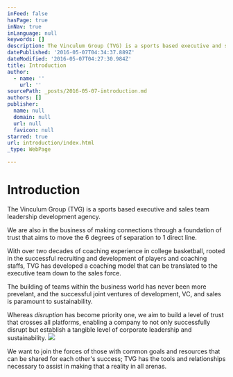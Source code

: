 ```yaml
---
inFeed: false
hasPage: true
inNav: true
inLanguage: null
keywords: []
description: The Vinculum Group (TVG) is a sports based executive and sales team leadership development agency.
datePublished: '2016-05-07T04:34:37.889Z'
dateModified: '2016-05-07T04:27:30.984Z'
title: Introduction
author:
  - name: ''
    url: ''
sourcePath: _posts/2016-05-07-introduction.md
authors: []
publisher:
  name: null
  domain: null
  url: null
  favicon: null
starred: true
url: introduction/index.html
_type: WebPage

---
```

# Introduction

The Vinculum Group (TVG) is a sports based executive and sales team leadership development agency.

We are also in the business of making connections through a foundation of trust that aims to move the 6 degrees of separation to 1 direct line.

With over two decades of coaching experience in college basketball, rooted in the successful recruiting and development of players and coaching staffs, TVG has developed a coaching model that can be translated to the executive team down to the sales force.

The building of teams within the business world has never been more prevelant, and the successful joint ventures of development, VC, and sales is paramount to sustainability.

Whereas _disruption_ has become priority one, we aim to build a level of trust that crosses all platforms, enabling a company to not only successfully disrupt but establish a tangible level of corporate leadership and sustainability.
![](https://s3-us-west-2.amazonaws.com/the-grid-img/p/197f75a0ee48957b4a019b93898dd197acdc5786.jpg)

We want to join the forces of those with common goals and resources that can be shared for each other's success; TVG has the tools and relationships necessary to assist in making that a reality in all arenas.